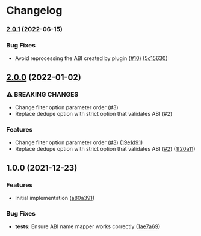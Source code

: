 # Changelog

### [2.0.1](https://www.github.com/projectsophon/hardhat-diamond-abi/compare/v2.0.0...v2.0.1) (2022-06-15)

### Bug Fixes

- Avoid reprocessing the ABI created by plugin ([#10](https://www.github.com/projectsophon/hardhat-diamond-abi/issues/10)) ([5c15630](https://www.github.com/projectsophon/hardhat-diamond-abi/commit/5c15630dd78a1a6dd02e7358b17941e4d978cb06))

## [2.0.0](https://www.github.com/projectsophon/hardhat-diamond-abi/compare/v1.0.0...v2.0.0) (2022-01-02)

### ⚠ BREAKING CHANGES

- Change filter option parameter order (#3)
- Replace dedupe option with strict option that validates ABI (#2)

### Features

- Change filter option parameter order ([#3](https://www.github.com/projectsophon/hardhat-diamond-abi/issues/3)) ([19e1d91](https://www.github.com/projectsophon/hardhat-diamond-abi/commit/19e1d91f21d8273162dd1aaf1a064ee5647bfbdb))
- Replace dedupe option with strict option that validates ABI ([#2](https://www.github.com/projectsophon/hardhat-diamond-abi/issues/2)) ([1f20a11](https://www.github.com/projectsophon/hardhat-diamond-abi/commit/1f20a11f549fadb50997c2f4d8a98cfb8cae3673))

## 1.0.0 (2021-12-23)

### Features

- Initial implementation ([a80a391](https://www.github.com/projectsophon/hardhat-diamond-abi/commit/a80a391143fb26e70ed80cb2d173267f91da5e9f))

### Bug Fixes

- **tests:** Ensure ABI name mapper works correctly ([1ae7a69](https://www.github.com/projectsophon/hardhat-diamond-abi/commit/1ae7a69f9f10053d6f5bf7409be4771958bd7e91))
